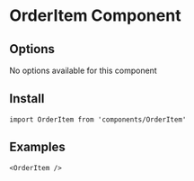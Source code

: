 # OrderItem Component


## Options
No options available for this component

## Install
```
import OrderItem from 'components/OrderItem'
```

## Examples
```
<OrderItem />
```